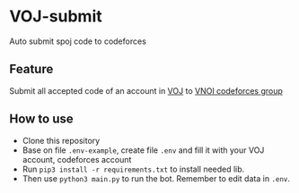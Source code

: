 # VOJ-submit
 Auto submit spoj code to codeforces
## Feature
Submit all accepted code of an account in [VOJ](http://vn.spoj.com/) to [VNOI codeforces group](https://codeforces.com/group/FLVn1Sc504)
## How to use
- Clone this repository 
- Base on file `.env-example`, create file `.env` and fill it with your VOJ account, codeforces account
- Run `pip3 install -r requirements.txt` to install needed lib.
- Then use `python3 main.py` to run the bot. Remember to edit data in `.env`. 